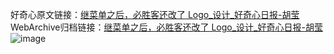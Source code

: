好奇心原文链接：[继菜单之后，必胜客还改了 Logo_设计_好奇心日报-胡莹](https://www.qdaily.com/articles/3527.html)
WebArchive归档链接：[继菜单之后，必胜客还改了 Logo_设计_好奇心日报-胡莹](http://web.archive.org/web/20180621173050/http://www.qdaily.com:80/articles/3527.html)
![image](http://ww3.sinaimg.cn/large/007d5XDply1g3vbci5vm2j30u0495nne)